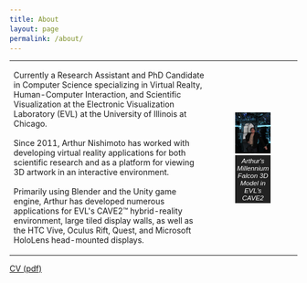 ```yaml
---
title: About
layout: page
permalink: /about/
---
```

<style>
figcaption {
    background-color: #222;
    color: #fff;
    font: italic smaller sans-serif;
    padding: 3px;
    text-align: center;
}
</style>

<table border="0">
 <tr>
    <td width = "70%">
	
Currently a Research Assistant and PhD Candidate in Computer Science specializing in Virtual Realty, Human-Computer Interaction, and Scientific Visualization at the Electronic Visualization Laboratory (EVL) at the University of Illinois at Chicago.
<br><br>
Since 2011, Arthur Nishimoto has worked with developing virtual reality applications for both scientific research and as a platform for viewing 3D artwork in an interactive environment.
<br><br>
Primarily using Blender and the Unity game engine, Arthur has developed numerous applications for EVL's CAVE2™ hybrid-reality environment, large tiled display walls, as well as the HTC Vive, Oculus Rift, Quest, and Microsoft HoloLens head-mounted displays.
</td>
    <td>
		<figure>
			<img src="/images/arthur_profile.jpg" />
			<figcaption>Arthur's Millennium Falcon 3D Model in EVL's CAVE2</figcaption>
		</figure>
	</td>
 </tr>
</table>


[CV (pdf)](/CV_NishimotoA.pdf)